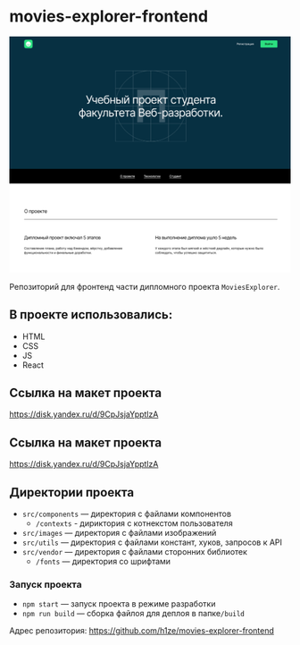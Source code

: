 # movies-explorer-frontend

![Иллюстрация к проекту](./src/images/promo.png)

Репозиторий для  фронтенд части дипломного проекта `MoviesExplorer`.



## В проекте использовались:

- HTML
- CSS
- JS
- React

## Ссылка на макет проекта

https://disk.yandex.ru/d/9CpJsjaYpptlzA

## Ссылка на макет проекта

https://disk.yandex.ru/d/9CpJsjaYpptlzA

## Директории проекта

- `src/components` — директория с файлами компонентов
  - `/contexts` - дириктория с котнекстом пользователя
- `src/images` — директория с файлами изображений
- `src/utils` — директория с файлами констант, хуков, запросов к API
- `src/vendor` — директория с файлами сторонних библиотек
  - `/fonts` — директория со шрифтами

### Запуск проекта

- `npm start` — запуск проекта в режиме разработки
- `npm run build` — сборка файлоя для деплоя в папке`/build`

Адрес репозитория: https://github.com/h1ze/movies-explorer-frontend
